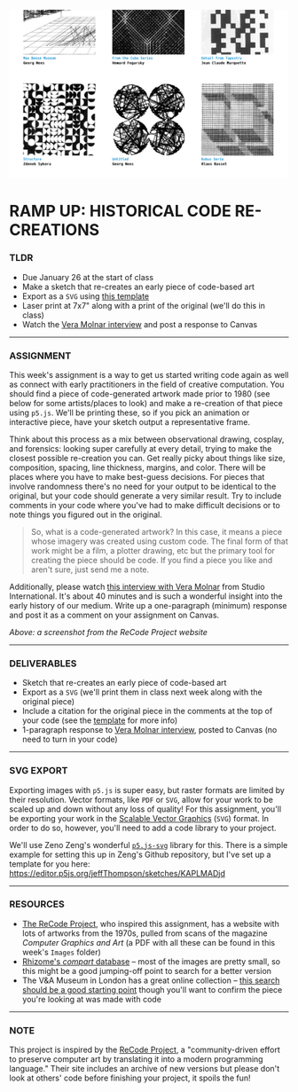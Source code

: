 ![Screenshot from the ReCode Project website, showing several black-and-white images generated by code from the 1970s](https://raw.githubusercontent.com/jeffThompson/CreativeProgramming2/master/Week00_RampUp/Images/ReCodeProjectWebsite.png)

# RAMP UP: HISTORICAL CODE RE-CREATIONS

### TLDR  
* Due January 26 at the start of class  
* Make a sketch that re-creates an early piece of code-based art
* Export as a `SVG` using [this template](https://editor.p5js.org/jeffThompson/sketches/KAPLMADjd)
* Laser print at 7x7" along with a print of the original (we'll do this in class)  
* Watch the [Vera Molnar interview](https://vimeo.com/273642211) and post a response to Canvas  

***

### ASSIGNMENT
This week's assignment is a way to get us started writing code again as well as connect with early practitioners in the field of creative computation. You should find a piece of code-generated artwork made prior to 1980 (see below for some artists/places to look) and make a re-creation of that piece using `p5.js`. We'll be printing these, so if you pick an animation or interactive piece, have your sketch output a representative frame.

Think about this process as a mix between observational drawing, cosplay, and forensics: looking super carefully at every detail, trying to make the closest possible re-creation you can. Get really picky about things like size, composition, spacing, line thickness, margins, and color. There will be places where you have to make best-guess decisions. For pieces that involve randomness there's no need for your output to be identical to the original, but your code should generate a very similar result. Try to include comments in your code where you've had to make difficult decisions or to note things you figured out in the original.

> So, what is a code-generated artwork? In this case, it means a piece whose imagery was created using custom code. The final form of that work might be a film, a plotter drawing, etc but the primary tool for creating the piece should be code. If you find a piece you like and aren't sure, just send me a note.

Additionally, please watch [this interview with Vera Molnar](https://vimeo.com/273642211) from Studio International. It's about 40 minutes and is such a wonderful insight into the early history of our medium. Write up a one-paragraph (minimum) response and post it as a comment on your assignment on Canvas.

*Above: a screenshot from the ReCode Project website*

***

### DELIVERABLES
* Sketch that re-creates an early piece of code-based art  
* Export as a `SVG` (we'll print them in class next week along with the original piece)  
* Include a citation for the original piece in the comments at the top of your code (see the [template](https://editor.p5js.org/jeffThompson/sketches/KAPLMADjd) for more info)  
* 1-paragraph response to [Vera Molnar interview](https://vimeo.com/273642211), posted to Canvas (no need to turn in your code)  

***

### SVG EXPORT  
Exporting images with `p5.js` is super easy, but raster formats are limited by their resolution. Vector formats, like `PDF` or `SVG`, allow for your work to be scaled up and down without any loss of quality! For this assignment, you'll be exporting your work in the [Scalable Vector Graphics](https://en.wikipedia.org/wiki/Scalable_Vector_Graphics) (`SVG`) format. In order to do so, however, you'll need to add a code library to your project.

We'll use Zeno Zeng's wonderful [`p5.js-svg`](https://github.com/zenozeng/p5.js-svg) library for this. There is a simple example for setting this up in Zeng's Github repository, but I've set up a template for you here: https://editor.p5js.org/jeffThompson/sketches/KAPLMADjd

***

### RESOURCES
* [The ReCode Project](http://recodeproject.com), who inspired this assignment, has a website with lots of artworks from the 1970s, pulled from scans of the magazine *Computer Graphics and Art* (a PDF with all these can be found in this week's `Images` folder)
* [Rhizome's *compart* database](http://dada.compart-bremen.de/browse/artwork?filter_type=item_type&filter_value=drawing) – most of the images are pretty small, so this might be a good jumping-off point to search for a better version
* The V&A Museum in London has a great online collection – [this search should be a good starting point](http://collections.vam.ac.uk/search/?listing_type=list&offset=0&limit=15&narrow=1&extrasearch=&q=computer+art&quality=0&objectnamesearch=&placesearch=&after=&before=1980&namesearch=&materialsearch=&mnsearch=&locationsearch=) though you'll want to confirm the piece you're looking at was made with code

***

### NOTE
This project is inspired by the [ReCode Project](http://recodeproject.com), a "community-driven effort to preserve computer art by translating it into a modern programming language." Their site includes an archive of new versions but please don't look at others' code before finishing your project, it spoils the fun!

